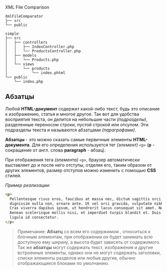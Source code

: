 XML File Comparison

```
XmlFileComparator
├── src
└── public 

```


```
simple
├── src
│   ├── controllers
│   │   ├── IndexController.php
│   │   └── ProductsController.php
│   ├── models
│   │   └── Products.php
│   └── views
│       └── products
│           └── index.phtml
└── public
    └── index.php
```

## Абзатцы

Любой **HTML-документ** содержит какой-либо текст, будь это описание к изображению, статья и многое другое. Так вот для удобства восприятия текста, он делится на небольшие части _(подразделы)_, разделенные переносом строки, пустой строкой или отсупом. Эти подразделы текста и называются абзатцами _(параграфами)_.

**Абзатцы** - это можно сказать самые первичные элементы **HTML-документа**. Для его определения используется тег _(элемент)_ `<p>` (**p** - сокращение от англ. слова **paragraph** - абзац).

При отображения тега _(элемента)_ `<p>`, браузер автоматически выставляет до и после него отступы, отделяя его, таким образом от других элементов, размер отступов можно изменить с помощью **CSS** стилей.

_Пример реализации:_
```html
<p>
  Pellentesque risus eros, faucibus at massa nec, dictum sagittis orci. Integer in dolor dictum,
  dignissim nulla non, ornare ante. Ut vel orci gravida, vulputate nibh at, tempus quam. 
  Cras viverra dapibus ipsum, ut hendrerit lacus consequat sit amet. Nullam in leo nulla.
  Aenean scelerisque mollis nisi, et imperdiet turpis blandit et. Duis ullamcorper tincidunt
  ligula id consectetur.
</p>
```
> Примечание: **Абзатц** со всем его содержимом , относиться к блочным элементам, при отображении он будет занимать всю доступную ему ширину, а высота будет зависеть от содержимого. Так же **абзатцы** могут содержать текст, изображения и другие встроенные элементы, однако они не могут содержать заголовки, списки элементы разделов или любые другие, обычно отображающиеся блоками по умолчанию.
